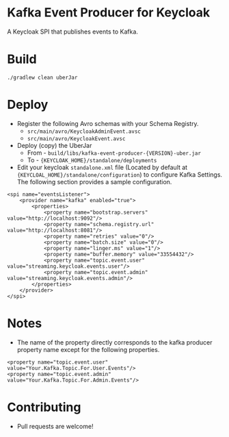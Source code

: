# Kafka Event Producer for Keycloak

A Keycloak SPI that publishes events to Kafka.

# Build
```
./gradlew clean uberJar
```

# Deploy
* Register the following Avro schemas with your Schema Registry.
    * `src/main/avro/KeycloakAdminEvent.avsc`
    * `src/main/avro/KeycloakEvent.avsc`
* Deploy (copy) the UberJar 
    * From - `build/libs/kafka-event-producer-{VERSION}-uber.jar`
    * To - `{KEYCLOAK_HOME}/standalone/deployments`
* Edit your keycloak `standalone.xml` file (Located by default at `{KEYCLOAL_HOME}/standalone/configuration`) to configure Kafka Settings. The following section provides a sample configuration.

```
<spi name="eventsListener">
    <provider name="kafka" enabled="true">
        <properties>
            <property name="bootstrap.servers" value="http://localhost:9092"/>
            <property name="schema.registry.url" value="http://localhost:8081"/>
            <property name="retries" value="0"/>
            <property name="batch.size" value="0"/>
            <property name="linger.ms" value="1"/>
            <property name="buffer.memory" value="33554432"/>
            <property name="topic.event.user" value="streaming.keycloak.events.user"/>
            <property name="topic.event.admin" value="streaming.keycloak.events.admin"/>
        </properties>
    </provider>
</spi>
```

# Notes
* The name of the property directly corresponds to the kafka producer property name except for the following properties.
```
<property name="topic.event.user" value="Your.Kafka.Topic.For.User.Events"/>
<property name="topic.event.admin" value="Your.Kafka.Topic.For.Admin.Events"/>
```

# Contributing
* Pull requests are welcome!